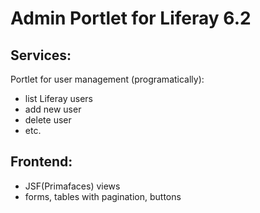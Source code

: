 
Admin Portlet for Liferay 6.2
==============================

Services:
---------
Portlet for user management (programatically):
- list Liferay users
- add new user
- delete user
- etc.

Frontend:
---------
- JSF(Primafaces) views
- forms, tables with pagination, buttons
